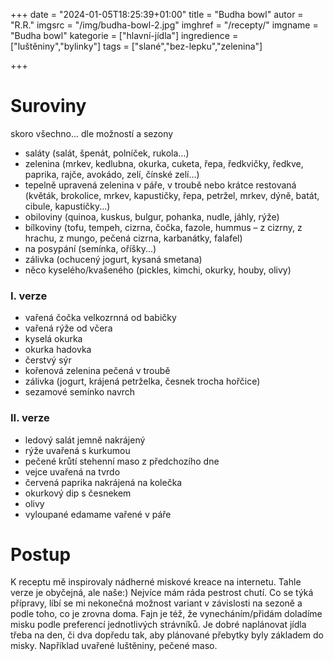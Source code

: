 +++
date = "2024-01-05T18:25:39+01:00"
title = "Budha bowl"
autor = "R.R."
imgsrc = "/img/budha-bowl-2.jpg"
imghref = "/recepty/"
imgname = "Budha bowl"
kategorie = ["hlavní-jídla"]
ingredience = ["luštěniny","bylinky"]
tags = ["slané","bez-lepku","zelenina"]

+++

# Suroviny 
skoro všechno... dle možností a sezony
- saláty (salát, špenát, polníček, rukola...)
- zelenina (mrkev, kedlubna, okurka, cuketa, řepa, ředkvičky, ředkve, paprika, rajče, avokádo, zelí, čínské zelí...) 
- tepelně upravená zelenina v páře, v troubě nebo krátce restovaná (květák, brokolice, mrkev, kapustičky, řepa, petržel, mrkev, dýně, batát, cibule, kapustičky...)
- obiloviny (quinoa, kuskus, bulgur, pohanka, nudle, jáhly, rýže)
- bílkoviny (tofu, tempeh, cizrna, čočka, fazole, hummus – z cizrny, z hrachu, z mungo, pečená cizrna, karbanátky, falafel)
- na posypání (semínka, oříšky...)
- zálivka (ochucený jogurt, kysaná smetana)
- něco kyselého/kvašeného (pickles, kimchi, okurky, houby, olivy)

### I. verze
- vařená čočka velkozrnná od babičky
- vařená rýže od včera
- kyselá okurka
- okurka hadovka
- čerstvý sýr
- kořenová zelenina pečená v troubě
- zálivka (jogurt, krájená petrželka, česnek trocha hořčice)
- sezamové semínko navrch

### II. verze
- ledový salát jemně nakrájený
- rýže uvařená s kurkumou
- pečené krůtí stehenní maso z předchozího dne
- vejce uvařená na tvrdo
- červená paprika nakrájená na kolečka
- okurkový dip s česnekem
- olivy
- vyloupané edamame vařené v páře

# Postup
K receptu mě inspirovaly nádherné miskové kreace na internetu. Tahle verze je obyčejná, ale naše:) 
Nejvíce mám ráda pestrost chutí. Co se týká přípravy, líbí se mi nekonečná možnost variant v závislosti na sezoně a podle toho, co je zrovna doma. 
Fajn je též, že vynecháním/přidám doladíme misku podle preferencí jednotlivých strávníků.
Je dobré naplánovat jídla třeba na den, či dva dopředu tak, aby plánované přebytky byly základem do misky. 
Například uvařené luštěniny, pečené maso. 


 
<!--
-->
